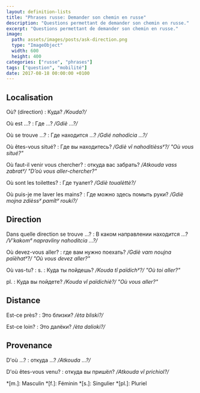```yaml
---
layout: definition-lists
title: "Phrases russe: Demander son chemin en russe"
description: "Questions permettant de demander son chemin en russe."
excerpt: "Questions permettant de demander son chemin en russe."
image:
  path: assets/images/posts/ask-direction.png
  type: "ImageObject"
  width: 600
  height: 400
categories: ["russe", "phrases"]
tags: ["question", "mobilité"]
date: 2017-08-18 00:00:00 +0100
---
```



## Localisation

Où? (direction)
: Куда?
*/Kouda?/*

Où est …?
: Где …?
*/Gdiè …?/*

Où se trouve …?
: Где находится …?
*/Gdié nahodicia …?/*

Où êtes-vous situé?
: Где вы находитесь?
*/Gdiè vî nahoditièssʸ?/ "Où vous situé?"*

Où faut-il venir vous chercher?
: откуда вас забрать?
*/Atkouda vass zabratʸ/ "D’où vous aller-chercher?"*

Où sont les toilettes?
: Где туалет?
*/Gdiè toualèttè?/*

Où puis-je me laver les mains?
: Где можно здесь помыть руки?
*/Gdiè mojna zdièssʸ pamîtʸ rouki?/*


## Direction

Dans quelle direction se trouve …?
: В каком направлении находится …?
*/V'kakomᵉ napravliny nahoditcia …?/*

Où devez-vous aller?
: где вам нужно поехать?
*/Gdiè vam noujna païèhatʸ?/ "Où vous devez aller?"*

Où vas-tu?
: s.
  : Куда ты пойдешь?
  */Kouda tî païdichʸ?/ "Où toi aller?"*

  pl.
  : Куда вы пойдете?
  */Kouda vî païdichiè?/ "Où vous aller?"*


## Distance

Est-ce près?
: Это близки?
*/èta bliski?/*

Est-ce loin?
: Это далёки?
*/èta dalioki?/*


## Provenance

D'où …?
: откуда …?
*/Atkouda …?/*

D'où êtes-vous venu?
: откуда вы пришёл?
*/Atkouda vî prichiol?/*



*[m.]: Masculin
*[f.]: Féminin
*[s.]: Singulier
*[pl.]: Pluriel
